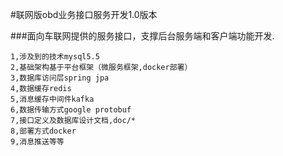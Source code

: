 #联网版obd业务接口服务开发1.0版本

###面向车联网提供的服务接口，支撑后台服务端和客户端功能开发.

    1,涉及到的技术mysql5.5
    2,基础架构基于平台框架（微服务框架,docker部署）
    3,数据库访问层spring jpa
    4,数据缓存redis
    5,消息缓存中间件kafka
    6,数据传输方式google protobuf
    7,接口定义及数据库设计文档,doc/*
    8,部署方式docker
    9,消息推送等等